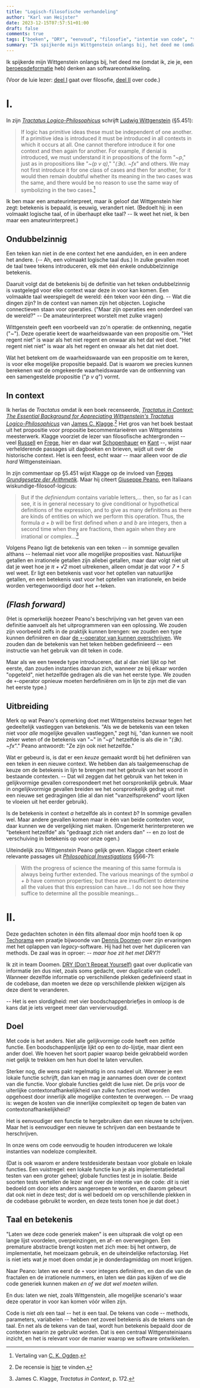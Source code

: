 ```yaml
---
title: "Logisch-filosofische verhandeling"
author: "Karl van Heijster"
date: 2023-12-15T07:57:51+01:00
draft: false
comments: true
tags: ["boeken", "DRY", "eenvoud", "filosofie", "intentie van code", "testen", "Wittgenstein, Ludwig"]
summary: "Ik spijkerde mijn Wittgenstein onlangs bij, het deed me (omdat ik, zie je, een beroepsdeformatie heb) denken aan softwareontwikkeling."
---
```


Ik spijkerde mijn Wittgenstein onlangs bij, het deed me (omdat ik, zie je, een [beroepsdeformatie](/tags/beroepsdeformatie/ "Blogs met de tag 'beroepsdeformatie'") heb) denken aan softwareontwikkeling.

 
(Voor de luie lezer: [deel I](#i) gaat over filosofie, [deel II](#ii) over code.)


# I.


In zijn [*Tractatus Logico-Philosophicus*](https://en.wikipedia.org/wiki/Tractatus_Logico-Philosophicus "'Tractatus Logico-Philosophicus', Wikipedia") schrijft [Ludwig Wittgenstein](https://plato.stanford.edu/entries/wittgenstein/ "'Ludwig Wittgenstein', Stanford Encyclopedia of Philosophy") (§5.451):


> If logic has primitive ideas these must be independent of one another. If a primitive idea is introduced it must be introduced in all contexts in which it occurs at all. One cannot therefore introduce it for one context and then again for another. For example, if denial is introduced, we must understand it in propositions of the form "*~p*," just as in propositions like "*~(p v q)*," "*(∃x). ~fx*" and others. We may not first introduce it for one class of cases and then for another, for it would then remain doubtful whether its meaning in the two cases was the same, and there would be no reason to use the same way of symbolizing in the two cases.[^1]


Ik ben maar een amateurinterpreet, maar ik geloof dat Wittgenstein hier zegt: betekenis is bepaald, is eeuwig, verandert niet. (Bedoelt hij: in een volmaakt logische taal, of in überhaupt elke taal? -- Ik weet het niet, ik ben maar een amateurinterpreet.) 


## Ondubbelzinnig


Een teken kan niet in de ene context het ene aanduiden, en in een andere het andere. (-- Ah, een volmaakt logische taal dus.) In zulke gevallen moet de taal twee tekens introduceren, elk met één enkele ondubbelzinnige betekenis.


Daaruit volgt dat de betekenis bij de definitie van het teken ondubbelzinnig is vastgelegd voor elke context waar deze in voor kan komen. Een volmaakte taal weerspiegelt de wereld: één teken voor één ding. -- Wat die dingen zijn? In de context van namen zijn het objecten. Logische connectieven staan voor operaties. ("Maar zijn operaties een onderdeel van de wereld?" -- De amateurinterpreet worstelt met zulke vragen)


Wittgenstein geeft een voorbeeld van zo'n operatie: de ontkenning, negatie ("*~*"). Deze operatie keert de waarheidswaarde van een propositie om. "Het regent niet" is waar als het niet regent en onwaar als het dat wel doet. "Het regent niet niet" is waar als het regent en onwaar als het dat niet doet.


Wat het betekent om de waarheidswaarde van een propositie om te keren, is voor elke mogelijke propositie bepaald. Dat is waarom we precies kunnen berekenen wat de omgekeerde waarheidswaarde van de ontkenning van een samengestelde propositie ("*p v q*") vormt.


## In context


Ik herlas de *Tractatus* omdat ik een boek recenseerde, [*Tractatus in Context: The Essential Background for Appreciating Wittgenstein's Tractatus Logico-Philosophicus*](https://www.routledge.com/Tractatus-in-Context-The-Essential-Background-for-Appreciating-Wittgensteins/Klagge/p/book/9780367465568) van [James C. Klagge](http://jamesklagge.net/).[^2] Het gros van het boek bestaat uit het propositie voor propositie becommentarieëren van Wittgensteins meesterwerk. Klagge voorziet de lezer van filosofische achtergronden -- veel [Russell](https://plato.stanford.edu/entries/russell/ "'Bertrand Russell', Stanford Encyclopedia of Philosophy") en [Frege](https://plato.stanford.edu/entries/frege/ "'Gottlob Frege', Stanford Encyclopedia of Philosophy"), hier en daar wat [Schopenhauer](https://plato.stanford.edu/entries/schopenhauer/ "'Arthur Schopenhauer', Stanford Encyclopedia of Philosophy") en [Kant](https://plato.stanford.edu/entries/kant/ "'Immanuel Kant', Stanford Encyclopedia of Philosophy") --, wijst naar verhelderende passages uit dagboeken en brieven, wijdt uit over de historische context. Het is een feest, echt waar -- maar alleen voor de *die hard* Wittgensteiniaan.


In zijn commentaar op §5.451 wijst Klagge op de invloed van [Freges *Grundgesetze der Arithmetik*](https://plato.stanford.edu/entries/frege-theorem/ "'Frege’s Theorem and Foundations for Arithmetic', Stanford Encyclopedia of Phisosophy"). Maar hij citeert [Giuseppe Peano](https://nl.wikipedia.org/wiki/Giuseppe_Peano "'Giuseppe Peano', Wikipedia"), een Italiaans wiskundige-filosoof-logicus:


> But if the *definiendum* contains variable letters,... then, so far as I can see, it is in general necessary to give conditional or hypothetical definitions of the expression, and to give as many definitions as there are kinds of entities on which we perform this operation. Thus, the formula *a + b* will be first defined when *a* and *b* are integers, then a second time when they are fractions, then again when they are irrational or complex...[^3]


Volgens Peano ligt de betekenis van een teken -- in sommige gevallen althans -- helemaal niet voor alle mogelijke proposities vast. Natuurlijke getallen en irrationele getallen zijn allebei getallen, maar daar volgt niet uit dat je weet hoe je *π + √2* moet uitrekenen, alleen omdat je dat voor *7 + 5* wel weet. Er ligt een betekenis vast voor het optellen van natuurlijke getallen, en een betekenis vast voor het optellen van irrationele, en beide worden vertegenwoordigd door het *+*-teken.


## *(Flash forward)*


(Het is opmerkelijk hoezeer Peano's beschrijving van het geven van een definitie aanvoelt als het uitprogrammeren van een oplossing. We zouden zijn voorbeeld zelfs in de praktijk kunnen brengen: we zouden een type kunnen definiëren en daar [de `+`-operator van kunnen overschrijven](https://learn.microsoft.com/en-us/dotnet/csharp/language-reference/operators/operator-overloading "'Operator overloading - predefined unary, arithmetic, equality and comparison operators', Microsoft documentatie"). We zouden dan de betekenis van het teken hebben gedefinieerd -- een instructie van het gebruik van dit teken in code.


Maar als we een tweede type introduceren, dat al dan niet lijkt op het eerste, dan zouden instanties daarvan zich, wanneer ze bij elkaar worden "opgeteld", niet hetzelfde gedragen als die van het eerste type. We zouden de `+`-operator opnieuw moeten herdefiniëren om in lijn te zijn met die van het eerste type.)


## Uitbreiding


Merk op wat Peano's opmerking doet met Wittgensteins bezwaar tegen het gedeeltelijk vastleggen van betekenis. "Als we de betekenis van een teken niet voor *alle* mogelijke gevallen vastleggen," zegt hij, "dan kunnen we nooit zeker weten of de betekenis van "*~*" in "*~p*" hetzelfde is als die in "*(∃x). ~fx*"." Peano antwoordt: "Ze zijn ook niet hetzelfde."


Wat er gebeurd is, is dat er een *keuze* gemaakt wordt bij het definiëren van een teken in een nieuwe context. We hebben dan als taalgemeenschap de keuze om de betekenis in lijn te brengen met het gebruik van het woord in bestaande contexten. -- Dat wil zeggen dat het gebruik van het teken in gelijkvormige gevallen correspondeert met het oorspronkelijk gebruik. Maar in ongelijkvormige gevallen breiden we het oorspronkelijk gedrag uit met een nieuwe set gedragingen (die al dan niet "vanzelfsprekend" voort lijken te vloeien uit het eerder gebruik). 


Is de betekenis in context *a* hetzelfde als in context *b*? In sommige gevallen wel. Maar andere gevallen komen maar in één van beide contexten voor, daar kunnen we de vergelijking niet maken. (Ongemerkt herinterpreteren we "betekent hetzelfde" als "gedraagt zich niet anders dan" -- en zo lost de verschuiving in betekenis op voor onze ogen.)


Uiteindelijk zou Wittgenstein Peano gelijk geven. Klagge citeert enkele relevante passages uit [*Philosophical Investigations*](https://en.wikipedia.org/wiki/Philosophical_Investigations "'Philosophical Investigations', Wikipedia") §§66-71:


> With the progress of science the meaning of this same formula is always being further extended. The various meanings of the symbol *a + b* have common properties; but these are insufficient to determine all the values that this expression can have... I do not see how they suffice to determine all the possible meanings...


# II.


Deze gedachten schoten in één flits allemaal door mijn hoofd toen ik op [Techorama](https://techorama.nl/) een praatje bijwoonde van [Dennis Doomen](https://www.continuousimprover.com/) over zijn ervaringen met het oplappen van *legacy*-software. Hij had het over het dupliceren van methods. De zaal was in oproer: *-- maar hoe zit het met DRY?!*


Ik zit in team Doomen. [DRY (Don't Repeat Yourself)](/tags/dry/ "Blogs met de tag 'DRY'") gaat over duplicatie van informatie (en dus niet, zoals soms gedacht, over duplicatie van code!). Wanneer dezelfde informatie op verschillende plekken gedefinieerd staat in de codebase, dan moeten we deze op verschillende plekken wijzigen als deze dient te veranderen. 


-- Het is een slordigheid: met vier boodschappenbriefjes in omloop is de kans dat je iets vergeet meer dan verviervoudigd.


## Doel


Met code is het anders. Niet alle gelijkvormige code heeft een zelfde functie. Een boodschappenlijstje lijkt op een *to do*-lijstje, maar dient een ander doel. We hoeven het soort papier waarop beide gekrabbeld worden niet gelijk te trekken om hen hun doel te laten vervullen.


Sterker nog, die wens pakt regelmatig in ons nadeel uit. Wanneer je een lokale functie schrijft, dan kan en mag je aannames doen over de context van die functie. Voor globale functies geldt die luxe niet. De prijs voor de uiterlijke contextonafhankelijkheid van zulke functies moet worden opgehoest door innerlijk alle mogelijke contexten te overwegen. -- De vraag is: wegen de kosten van die innerlijke complexiteit op tegen de baten van contextonafhankelijkheid? 


Het is eenvoudiger een functie te hergebruiken dan een nieuwe te schrijven. Maar het is eenvoudiger een nieuwe te schrijven dan een bestaande te herschrijven.


In onze wens om code eenvoudig te houden introduceren we lokale instanties van nodeloze complexiteit.


(Dat is ook waarom er andere testdesiderate bestaan voor globale en lokale functies. Een vuistregel: een lokale functie kun je als implementatiedetail testen van een groter geheel; globale functies test je in isolatie. Beide soorten tests vertellen de lezer wat over de intentie van de code: *dit* is niet bedoeld om door iets anders aangeroepen te worden, en daarom gebeurt dat ook niet in deze test; *dat* is wél bedoeld om op verschillende plekken in de codebase gebruikt te worden, en deze tests tonen hoe je dat doet.)


## Taal en betekenis


"Laten we deze code generiek maken" is een uitspraak die volgt op een lange lijst voordelen, overpeinzingen, en af- en overwegingen. Een premature abstractie brengt kosten met zich mee: bij het ontwerp, de implementatie, het moeizaam gebruik, en de uiteindelijke refactorslag. Het is niet iets wat je moet doen omdat je je donderdagmiddag om moet krijgen.


Naar Peano: laten we eerst de `+` voor integers definiëren, en dan die van de fractalen en de irrationele nummers, en laten we dán pas kijken of we die code generiek kunnen maken *en of we dat wel moeten willen.*


En dus: laten we niet, zoals Wittgenstein, alle mogelijke scenario's waar deze operator in voor kan komen vóór willen zijn.


Code is niet *als* een taal -- het *is* een taal. De tekens van code -- methods, parameters, variabelen -- hebben net zoveel betekenis als de tekens van de taal. En net als de tekens van de taal, wordt hun betekenis bepaald door de contexten waarin ze gebruikt worden. Dat is een centraal Wittgensteiniaans inzicht, en het is relevant voor de manier waarop we software ontwikkelen.


[^1]: Vertaling van [C. K. Ogden](https://en.wikipedia.org/wiki/Charles_Kay_Ogden "'Charles Kay Ogden', Wikipedia").

[^2]: De recensie is [hier](https://bazarow.com/recensie/recensie-filosofie-tractatus-in-context/) te vinden.

[^3]: James C. Klagge, *Tractatus in Context*, p. 172.

